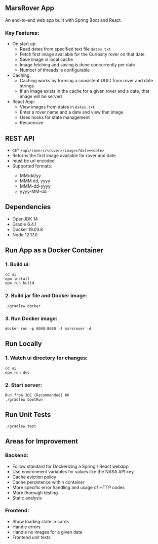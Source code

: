 ## MarsRover App

An end-to-end web app built with Spring Boot and React.

### Key Features:

- On start up:
  - Read dates from specified text file `dates.txt`
  - Fetch first image available for the Curiosity rover on that date
  - Save image in local cache
  - Image fetching and saving is done concurrently per date
  - Number of threads is configurable
- Caching:
  - Caching works by forming a consistent UUID from rover and date strings
  - If an image exists in the cache for a given rover and a date, that image will be served
- React App:
  - View images from dates in `dates.txt`
  - Enter a rover name and a date and view that image
  - Uses hooks for state management
  - Responsive

## REST API

- `GET` `/api/rovers/<rover>/images?date=<date>`
- Returns the first image available for rover <rover> and date <date>
- <date> must be url encoded
- Supported <date> formats:
  - MM/dd/yy
  - MMM dd, yyyy
  - MMM-dd-yyyy
  - yyyy-MM-dd

## Dependencies

- OpenJDK 14
- Gradle 6.4.1
- Docker 19.03.8
- Node 12.17.0

## Run App as a Docker Container

### 1. Build ui:

```
cd ui
npm install
npm run build
```

### 2. Build jar file and Docker image:

```
./gradlew docker
```

### 3. Run Docker image:

```
docker run -p 8080:8080 -t marsrover -d
```

## Run Locally

### 1. Watch ui directory for changes:

```
cd ui
npm run dev
```

### 2. Start server:

```
Run from IDE (Recommended) OR
./gradlew bootRun
```

## Run Unit Tests

```
./gradlew test
```

## Areas for Improvement

### Backend:

- Follow standard for Dockerizing a Spring / React webapp
- Use environment variables for values like the NASA API key
- Cache eviction policy
- Cache persistence within container
- More specific error handling and usage of HTTP codes
- More thorough testing
- Static analysis

### Frontend:

- Show loading state in cards
- Handle errors
- Handle no images for a given date
- Frontend unit tests
